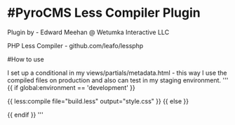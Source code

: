 #PyroCMS Less Compiler Plugin
=============================

Plugin by - Edward Meehan @ Wetumka Interactive LLC

PHP Less Compiler - github.com/leafo/lessphp

#How to use

I set up a conditional in my views/partials/metadata.html - this way I use the compiled files on production and also can test in my staging environment.
'''
{{ if global:environment == 'development' }}
<!-- DEVELOPMENT FILES -->
{{ less:compile file="build.less" output="style.css" }}
{{ else }}
<!-- PRODUCTION FILES -->
<link rel="stylesheet" href="/{{theme:path}}/css/style.css" />
{{ endif }}
'''